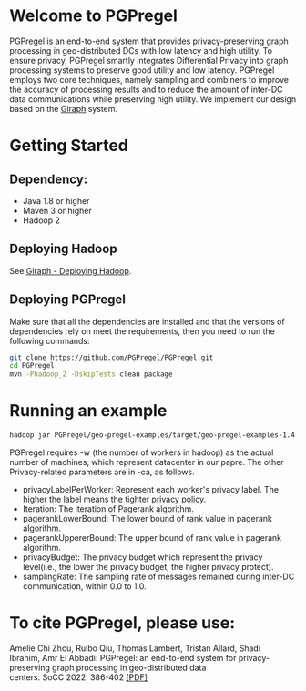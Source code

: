 
# Welcome to PGPregel



PGPregel is an end-to-end system that provides privacy-preserving graph processing in geo-distributed DCs with low latency and high utility.  To ensure privacy, PGPregel smartly integrates Differential Privacy into graph processing systems to preserve good utility and low latency. PGPregel employs two core techniques, namely sampling and combiners to improve the accuracy of processing results and to reduce the amount of inter-DC data communications while preserving high utility. We implement our design based on the [Giraph](https://giraph.apache.org/) system.

# Getting Started

## Dependency:

- Java 1.8 or higher
- Maven 3 or higher
- Hadoop 2

## Deploying Hadoop

See [Giraph - Deploying Hadoop](https://giraph.apache.org/quick_start.html#qs_section_2). 

## Deploying PGPregel

Make sure that all the dependencies are installed and that the versions of dependencies rely on meet the requirements, then you need to run the following commands:

```bash
git clone https://github.com/PGPregel/PGPregel.git
cd PGPregel
mvn -Phadoop_2 -DskipTests clean package
```

# Running an example

```bash
hadoop jar PGPregel/geo-pregel-examples/target/geo-pregel-examples-1.4.0-SNAPSHOT-for-hadoop-2.5.1-jar-with-dependencies.jar org.apache.giraph.GiraphRunner org.apache.giraph.examples.SimplePageRankComputation  -vif org.apache.giraph.io.formats.JsonLongDoubleFloatDoubleVertexInputFormat  -vip /livejournal_json -vof org.apache.giraph.io.formats.IdWithValueTextOutputFormat -op /output -w 5 -ca mapred.job.tracker=localhost,privacyLabelPerWorker="2 3 1 3 3",pagerankIteration=20,pagerankLowerBound=0.15,pagerankUppererBound=500,samplingRate=0.8  -mc org.apache.giraph.examples.SimplePageRankComputation\$SimplePageRankMasterCompute
```


PGPregel requires -w (the number of workers in hadoop) as the actual number of machines, which represent datacenter in our papre. The other Privacy-related parameters are in -ca, as follows.

- privacyLabelPerWorker: Represent each worker's privacy label. The higher the label means the tighter privacy policy.
- Iteration: The iteration of Pagerank algorithm.
- pagerankLowerBound: The lower bound of rank value in pagerank algorithm.
- pagerankUppererBound: The upper bound of rank value in pagerank algorithm.
- privacyBudget: The privacy budget which represent the privacy level(i.e., the lower the privacy budget, the higher privacy protect).
- samplingRate: The sampling rate of messages remained during inter-DC communication, within 0.0 to 1.0. 

# To cite PGPregel, please use:



Amelie Chi Zhou, Ruibo Qiu, Thomas Lambert, Tristan Allard, Shadi Ibrahim, Amr El Abbadi:
PGPregel: an end-to-end system for privacy-preserving graph processing in geo-distributed data centers. SoCC 2022: 386-402 [[PDF]](https://github.com/PGPregel/PGPregel/raw/master/PGPregel_SoCC22.pdf)
